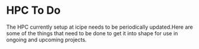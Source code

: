 # HPC To Do

The HPC currently setup at icipe needs to be periodically updated.Here are some of the things that need to be done to get it into shape for use in ongoing and upcoming projects. 

